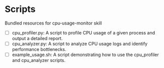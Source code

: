 # Scripts

Bundled resources for cpu-usage-monitor skill

- [ ] cpu_profiler.py: A script to profile CPU usage of a given process and output a detailed report.
- [ ] cpu_analyzer.py: A script to analyze CPU usage logs and identify performance bottlenecks.
- [ ] example_usage.sh: A script demonstrating how to use the cpu_profiler and cpu_analyzer scripts.
